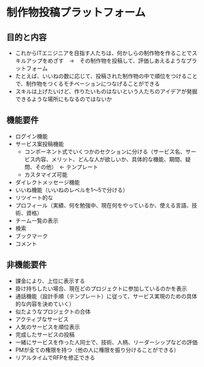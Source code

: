 # 制作物投稿プラットフォーム

## 目的と内容
- これからITエニジニアを目指す人たちは、何かしらの制作物を作ることでスキルアップをめざす　→　その制作物を投稿して、評価しあえるようなプラットフォーム
- たとえば、いいねの数に応じて、投稿された制作物の中で順位をつけることで、制作物をつくるモチベーションにつなげることができる
- スキルは上げたいけど、作りたいものはないという人たちのアイデアが発掘できるような場所にもなるのではないか


## 機能要件
- ログイン機能
- サービス案投稿機能
  - コンポーネント式でいくつかのセクションに分ける（サービス名、サービス内容、メリット、どんな人が欲しいか、具体的な機能、期間、疑問、その他）　← テンプレート
  - カスタマイズ可能
- ダイレクトメッセージ機能
- いいね機能（いいねのレベルを1〜5で分ける）
- リツイート的な
- プロフィール（実績、何を勉強中、現在何をやっているか、使える言語、技術、資格）
- チーム一覧の表示
- 検索
- ブックマーク
- コメント

## 非機能要件
- 課金により、上位に表示する
- 掛け持ちしたい場合、現在どのプロジェクトに参加しているのかを表示
- 通話機能（設計手順（テンプレート）に従って、サービス実現のための具体的な内容を決めていく）
- 似たようなプロジェクトの合体
- アクティブなサービス
- 人気のサービスを順位表示
- 完成したサービスの投稿
- 一緒にサービスを作った人同士で、技術、人柄、リーダーシップなどの評価
- PMが全ての権限を持つ（他の人に権限を振り分けることができる）
- リアルタイムでRFPを修正できる

<!-- ## こんな風になったらいいね
- 共に開発したメンバーと事業を立ち上げる
- スタートアップの手助け
- スキルアップ

このサービスの設計書を例に
自分も参加 -->
